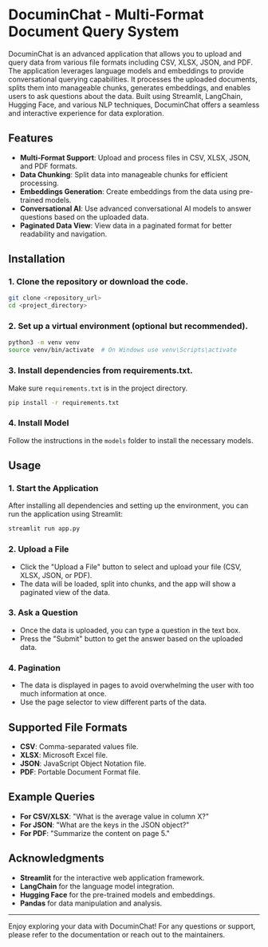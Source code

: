 # DocuminChat - Multi-Format Document Query System

DocuminChat is an advanced application that allows you to upload and query data from various file formats including CSV, XLSX, JSON, and PDF. The application leverages language models and embeddings to provide conversational querying capabilities. It processes the uploaded documents, splits them into manageable chunks, generates embeddings, and enables users to ask questions about the data. Built using Streamlit, LangChain, Hugging Face, and various NLP techniques, DocuminChat offers a seamless and interactive experience for data exploration.

## Features

- **Multi-Format Support**: Upload and process files in CSV, XLSX, JSON, and PDF formats.
- **Data Chunking**: Split data into manageable chunks for efficient processing.
- **Embeddings Generation**: Create embeddings from the data using pre-trained models.
- **Conversational AI**: Use advanced conversational AI models to answer questions based on the uploaded data.
- **Paginated Data View**: View data in a paginated format for better readability and navigation.

## Installation

### 1. Clone the repository or download the code.
```bash
git clone <repository_url>
cd <project_directory>
```

### 2. Set up a virtual environment (optional but recommended).
```bash
python3 -m venv venv
source venv/bin/activate  # On Windows use venv\Scripts\activate
```

### 3. Install dependencies from requirements.txt.
Make sure `requirements.txt` is in the project directory.
```bash
pip install -r requirements.txt
```

### 4. Install Model
Follow the instructions in the `models` folder to install the necessary models.

## Usage

### 1. Start the Application
After installing all dependencies and setting up the environment, you can run the application using Streamlit:
```bash
streamlit run app.py
```

### 2. Upload a File
- Click the "Upload a File" button to select and upload your file (CSV, XLSX, JSON, or PDF).
- The data will be loaded, split into chunks, and the app will show a paginated view of the data.

### 3. Ask a Question
- Once the data is uploaded, you can type a question in the text box.
- Press the "Submit" button to get the answer based on the uploaded data.

### 4. Pagination
- The data is displayed in pages to avoid overwhelming the user with too much information at once.
- Use the page selector to view different parts of the data.

## Supported File Formats

- **CSV**: Comma-separated values file.
- **XLSX**: Microsoft Excel file.
- **JSON**: JavaScript Object Notation file.
- **PDF**: Portable Document Format file.

## Example Queries

- **For CSV/XLSX**: "What is the average value in column X?"
- **For JSON**: "What are the keys in the JSON object?"
- **For PDF**: "Summarize the content on page 5."

## Acknowledgments

- **Streamlit** for the interactive web application framework.
- **LangChain** for the language model integration.
- **Hugging Face** for the pre-trained models and embeddings.
- **Pandas** for data manipulation and analysis.

---

Enjoy exploring your data with DocuminChat! For any questions or support, please refer to the documentation or reach out to the maintainers.
